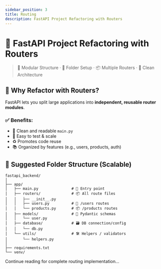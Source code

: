 ```yaml
---
sidebar_position: 3
title: Routing
description: FastAPI Project Refactoring with Routers
---
```


# 🚀 FastAPI Project Refactoring with Routers

> 🌿 Modular Structure · 📁 Folder Setup · 📦 Multiple Routers · 🔁 Clean Architecture

## 🌟 Why Refactor with Routers?

FastAPI lets you split large applications into **independent, reusable router modules**.

### ✅ Benefits:

* 🧼 Clean and readable `main.py`
* 🧪 Easy to test & scale
* ♻️ Promotes code reuse
* 📚 Organized by features (e.g., users, products, auth)

## 📁 Suggested Folder Structure (Scalable)

```
fastapi_backend/
│
├── app/
│   ├── main.py               # 🚀 Entry point
│   ├── routers/              # 📦 All route files
│   │   ├── __init__.py
│   │   ├── users.py          # 👤 /users routes
│   │   └── products.py       # 📦 /products routes
│   ├── models/               # 📄 Pydantic schemas
│   │   └── user.py
│   ├── database/             # 🗃 DB connection/config
│   │   └── db.py
│   └── utils/                # 🛠 Helpers / validators
│       └── helpers.py
│
├── requirements.txt
└── venv/
```

Continue reading for complete routing implementation...